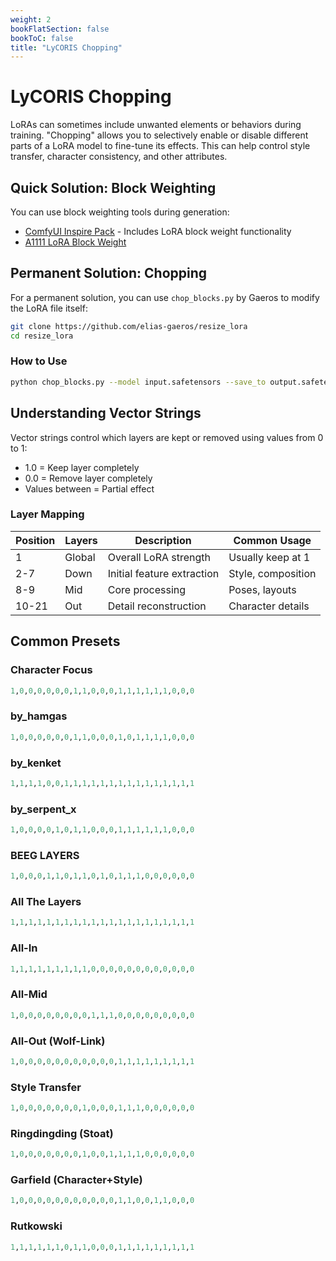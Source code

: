 ```yaml
---
weight: 2
bookFlatSection: false
bookToC: false
title: "LyCORIS Chopping"
---
```


<!--markdownlint-disable MD025 -->

# LyCORIS Chopping

LoRAs can sometimes include unwanted elements or behaviors during training. "Chopping" allows you to selectively enable or disable different parts of a LoRA model to fine-tune its effects. This can help control style transfer, character consistency, and other attributes.

## Quick Solution: Block Weighting

You can use block weighting tools during generation:

- [ComfyUI Inspire Pack](https://github.com/ltdrdata/ComfyUI-Inspire-Pack) - Includes LoRA block weight functionality
- [A1111 LoRA Block Weight](https://github.com/hako-mikan/sd-webui-lora-block-weight)

## Permanent Solution: Chopping

For a permanent solution, you can use `chop_blocks.py` by Gaeros to modify the LoRA file itself:

```bash
git clone https://github.com/elias-gaeros/resize_lora
cd resize_lora
```

### How to Use

```bash
python chop_blocks.py --model input.safetensors --save_to output.safetensors --vector "1,0,0,0,0,0,0,0,0,0,0,0,1,1,1,1,1,1,1,1,1"
```

## Understanding Vector Strings

Vector strings control which layers are kept or removed using values from 0 to 1:

- 1.0 = Keep layer completely
- 0.0 = Remove layer completely
- Values between = Partial effect

### Layer Mapping

| Position | Layers | Description | Common Usage |
| -------- | ------ | ----------- | ------------ |
| 1        | Global | Overall LoRA strength | Usually keep at 1 |
| 2-7      | Down   | Initial feature extraction | Style, composition |
| 8-9      | Mid    | Core processing | Poses, layouts |
| 10-21    | Out    | Detail reconstruction | Character details |

## Common Presets

### Character Focus

```r
1,0,0,0,0,0,0,1,1,0,0,0,1,1,1,1,1,1,0,0,0
```

### by_hamgas

```r
1,0,0,0,0,0,0,1,1,0,0,0,1,0,1,1,1,1,0,0,0
```

### by_kenket

```r
1,1,1,1,0,0,1,1,1,1,1,1,1,1,1,1,1,1,1,1,1
```

### by_serpent_x

```r
1,0,0,0,0,1,0,1,1,0,0,0,1,1,1,1,1,1,0,0,0
```

### BEEG LAYERS

```r
1,0,0,0,1,1,0,1,1,0,1,0,1,1,1,0,0,0,0,0,0
```

### All The Layers

```r
1,1,1,1,1,1,1,1,1,1,1,1,1,1,1,1,1,1,1,1,1
```

### All-In

```r
1,1,1,1,1,1,1,1,1,0,0,0,0,0,0,0,0,0,0,0,0
```

### All-Mid

```r
1,0,0,0,0,0,0,0,0,1,1,1,0,0,0,0,0,0,0,0,0
```

### All-Out (Wolf-Link)

```r
1,0,0,0,0,0,0,0,0,0,0,0,1,1,1,1,1,1,1,1,1
```

### Style Transfer

```r
1,0,0,0,0,0,0,0,1,0,0,0,1,1,1,0,0,0,0,0,0 
```

### Ringdingding (Stoat)

```r
1,0,0,0,0,0,0,0,1,0,0,1,1,1,1,0,0,0,0,0,0
```

### Garfield (Character+Style)

```r
1,0,0,0,0,0,0,0,0,0,0,0,1,1,0,0,1,1,0,0,0
```

### Rutkowski

```r
1,1,1,1,1,1,0,1,1,0,0,0,1,1,1,1,1,1,1,1,1
```
